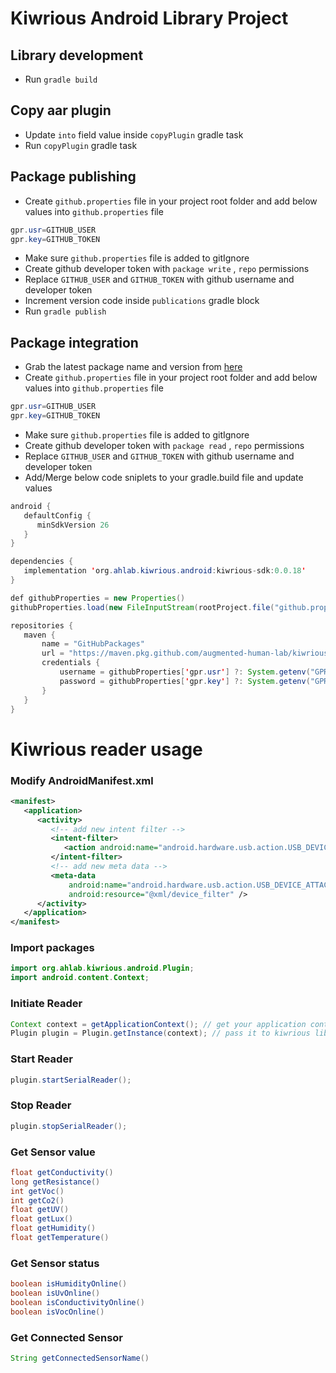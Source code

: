 # Kiwrious Android Library Project

## Library development
- Run `gradle build`

## Copy aar plugin
- Update `into` field value inside `copyPlugin` gradle task
- Run `copyPlugin` gradle task


## Package publishing
- Create `github.properties` file in your project root folder and add below values into `github.properties` file
```java 
gpr.usr=GITHUB_USER
gpr.key=GITHUB_TOKEN
```
- Make sure `github.properties` file is added to gitIgnore
- Create github developer token with `package write` , `repo` permissions
- Replace `GITHUB_USER` and `GITHUB_TOKEN` with github username and developer token
- Increment version code inside `publications` gradle block
- Run `gradle publish`

## Package integration
- Grab the latest package name and version from [here](https://github.com/augmented-human-lab/kiwrious-android-library/packages/872446)
- Create `github.properties` file in your project root folder and add below values into `github.properties` file
```java 
gpr.usr=GITHUB_USER
gpr.key=GITHUB_TOKEN
```
- Make sure `github.properties` file is added to gitIgnore
- Create github developer token with `package read` , `repo` permissions
- Replace `GITHUB_USER` and `GITHUB_TOKEN` with github username and developer token
- Add/Merge below code sniplets to your gradle.build file and update values

```java
android {
   defaultConfig {
      minSdkVersion 26
   }
}
```

```java
dependencies {
   implementation 'org.ahlab.kiwrious.android:kiwrious-sdk:0.0.18'
}
```

```java
def githubProperties = new Properties()
githubProperties.load(new FileInputStream(rootProject.file("github.properties")))
```

```java
repositories {
   maven {
       name = "GitHubPackages"
       url = "https://maven.pkg.github.com/augmented-human-lab/kiwrious-android-library"
       credentials {
           username = githubProperties['gpr.usr'] ?: System.getenv("GPR_USER")
           password = githubProperties['gpr.key'] ?: System.getenv("GPR_API_KEY")
       }
   }
}
```

# Kiwrious reader usage

### Modify AndroidManifest.xml
```xml
<manifest>
   <application>
      <activity>
         <!-- add new intent filter -->
         <intent-filter>
            <action android:name="android.hardware.usb.action.USB_DEVICE_ATTACHED" />
         </intent-filter>
         <!-- add new meta data -->
         <meta-data
             android:name="android.hardware.usb.action.USB_DEVICE_ATTACHED"
             android:resource="@xml/device_filter" />
      </activity>
   </application>
</manifest>


```

### Import packages
```java
import org.ahlab.kiwrious.android.Plugin;
import android.content.Context;
```
### Initiate Reader
```java
Context context = getApplicationContext(); // get your application context
Plugin plugin = Plugin.getInstance(context); // pass it to kiwrious library
```

### Start Reader
```java
plugin.startSerialReader();
```

### Stop Reader
```java
plugin.stopSerialReader();
```

### Get Sensor value
```java
float getConductivity()
long getResistance()
int getVoc()
int getCo2()
float getUV()
float getLux()
float getHumidity()
float getTemperature()
```

### Get Sensor status
```java
boolean isHumidityOnline()
boolean isUvOnline()
boolean isConductivityOnline()
boolean isVocOnline()
```

### Get Connected Sensor
```java
String getConnectedSensorName()
```



